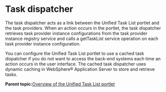 # Task dispatcher

The task dispatcher acts as a link between the Unified Task List portlet and the task providers. When an action occurs in the portlet, the task dispatcher retrieves task provider instance configurations from the task provider instance registry service and calls a getTaskList service operation on each task provider instance configuration.

You can configure the Unified Task List portlet to use a cached task dispatcher if you do not want to access the back-end systems each time an action occurs in the user interface. The cached task dispatcher uses dynamic caching in WebSphere® Application Server to store and retrieve tasks.

**Parent topic:**[Overview of the Unified Task List portlet](../integrate/ovw_utl.md)

